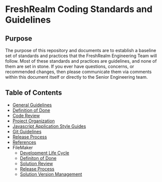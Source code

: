 # FreshRealm Coding Standards and Guidelines

## Purpose
The purpose of this repository and documents are to establish a baseline set of standards and practices that the FreshRealm Engineering Team will follow. Most of these standards and practices are guidelines, and none of them are set in stone. If you ever have questions, concerns, or recommended changes, then please communicate them via comments within this document itself or directly to the Senior Engineering team.

## Table of Contents
- [General Guidelines](general-guidelines.md)
- [Definition of Done](definition-of-done.md)
- [Code Review](code-review.md)
- [Project Organization](project-organization.md)
- [Javascript Application Style Guides](javascript-application-style-guides.md)
- [Git Guidelines](git-guidelines.md)
- [Release Process](release-process.md)
- [References](references.md)
- FileMaker
    - [Development Life Cycle](filemaker/development-life-cycle.md)
    - [Definiton of Done](filemaker/definition-of-done.md)
    - [Solution Review](filemaker/solution-review.md)
    - [Release Process](filemaker/release-process.md)
    - [Solution Version Management](filemaker/solution-version-management.md)